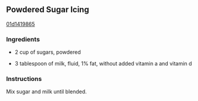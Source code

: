 ## Powdered Sugar Icing

[01d1419865](http://www.kraftrecipes.com/recipes/-37715.aspx)

### Ingredients

 - 2 cup of sugars, powdered

 - 3 tablespoon of milk, fluid, 1% fat, without added vitamin a and vitamin d

### Instructions

Mix sugar and milk until blended.